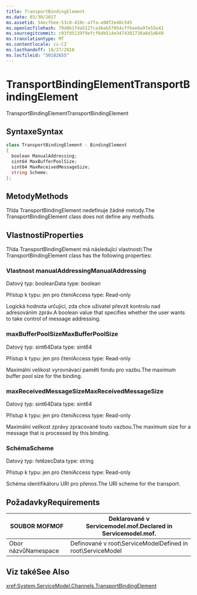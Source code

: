 ```yaml
---
title: TransportBindingElement
ms.date: 03/30/2017
ms.assetid: 54ecfbee-53c0-410c-a7fa-a98f2e40c545
ms.openlocfilehash: 79d8b1f4a5127ca36eb57954cff6ee6a97e55e41
ms.sourcegitcommit: c93fd5139f9efcf6db514e3474301738a6d1d649
ms.translationtype: MT
ms.contentlocale: cs-CZ
ms.lasthandoff: 10/27/2018
ms.locfileid: "50182655"
---
```

# <a name="transportbindingelement"></a><span data-ttu-id="9f848-102">TransportBindingElement</span><span class="sxs-lookup"><span data-stu-id="9f848-102">TransportBindingElement</span></span>
<span data-ttu-id="9f848-103">TransportBindingElement</span><span class="sxs-lookup"><span data-stu-id="9f848-103">TransportBindingElement</span></span>  
  
## <a name="syntax"></a><span data-ttu-id="9f848-104">Syntaxe</span><span class="sxs-lookup"><span data-stu-id="9f848-104">Syntax</span></span>  
  
```csharp
class TransportBindingElement : BindingElement  
{  
  boolean ManualAddressing;  
  sint64 MaxBufferPoolSize;  
  sint64 MaxReceivedMessageSize;  
  string Scheme;  
};  
```  
  
## <a name="methods"></a><span data-ttu-id="9f848-105">Metody</span><span class="sxs-lookup"><span data-stu-id="9f848-105">Methods</span></span>  
 <span data-ttu-id="9f848-106">Třída TransportBindingElement nedefinuje žádné metody.</span><span class="sxs-lookup"><span data-stu-id="9f848-106">The TransportBindingElement class does not define any methods.</span></span>  
  
## <a name="properties"></a><span data-ttu-id="9f848-107">Vlastnosti</span><span class="sxs-lookup"><span data-stu-id="9f848-107">Properties</span></span>  
 <span data-ttu-id="9f848-108">Třída TransportBindingElement má následující vlastnosti:</span><span class="sxs-lookup"><span data-stu-id="9f848-108">The TransportBindingElement class has the following properties:</span></span>  
  
### <a name="manualaddressing"></a><span data-ttu-id="9f848-109">Vlastnost manualAddressing</span><span class="sxs-lookup"><span data-stu-id="9f848-109">ManualAddressing</span></span>  
 <span data-ttu-id="9f848-110">Datový typ: boolean</span><span class="sxs-lookup"><span data-stu-id="9f848-110">Data type: boolean</span></span>  
  
 <span data-ttu-id="9f848-111">Přístup k typu: jen pro čtení</span><span class="sxs-lookup"><span data-stu-id="9f848-111">Access type: Read-only</span></span>  
  
 <span data-ttu-id="9f848-112">Logická hodnota určující, zda chce uživatel převzít kontrolu nad adresováním zpráv.</span><span class="sxs-lookup"><span data-stu-id="9f848-112">A boolean value that specifies whether the user wants to take control of message addressing.</span></span>  
  
### <a name="maxbufferpoolsize"></a><span data-ttu-id="9f848-113">maxBufferPoolSize</span><span class="sxs-lookup"><span data-stu-id="9f848-113">MaxBufferPoolSize</span></span>  
 <span data-ttu-id="9f848-114">Datový typ: sint64</span><span class="sxs-lookup"><span data-stu-id="9f848-114">Data type: sint64</span></span>  
  
 <span data-ttu-id="9f848-115">Přístup k typu: jen pro čtení</span><span class="sxs-lookup"><span data-stu-id="9f848-115">Access type: Read-only</span></span>  
  
 <span data-ttu-id="9f848-116">Maximální velikost vyrovnávací paměti fondu pro vazbu.</span><span class="sxs-lookup"><span data-stu-id="9f848-116">The maximum buffer pool size for the binding.</span></span>  
  
### <a name="maxreceivedmessagesize"></a><span data-ttu-id="9f848-117">maxReceivedMessageSize</span><span class="sxs-lookup"><span data-stu-id="9f848-117">MaxReceivedMessageSize</span></span>  
 <span data-ttu-id="9f848-118">Datový typ: sint64</span><span class="sxs-lookup"><span data-stu-id="9f848-118">Data type: sint64</span></span>  
  
 <span data-ttu-id="9f848-119">Přístup k typu: jen pro čtení</span><span class="sxs-lookup"><span data-stu-id="9f848-119">Access type: Read-only</span></span>  
  
 <span data-ttu-id="9f848-120">Maximální velikost zprávy zpracované touto vazbou.</span><span class="sxs-lookup"><span data-stu-id="9f848-120">The maximum size for a message that is processed by this binding.</span></span>  
  
### <a name="scheme"></a><span data-ttu-id="9f848-121">Schéma</span><span class="sxs-lookup"><span data-stu-id="9f848-121">Scheme</span></span>  
 <span data-ttu-id="9f848-122">Datový typ: řetězec</span><span class="sxs-lookup"><span data-stu-id="9f848-122">Data type: string</span></span>  
  
 <span data-ttu-id="9f848-123">Přístup k typu: jen pro čtení</span><span class="sxs-lookup"><span data-stu-id="9f848-123">Access type: Read-only</span></span>  
  
 <span data-ttu-id="9f848-124">Schéma identifikátoru URI pro přenos.</span><span class="sxs-lookup"><span data-stu-id="9f848-124">The URI scheme for the transport.</span></span>  
  
## <a name="requirements"></a><span data-ttu-id="9f848-125">Požadavky</span><span class="sxs-lookup"><span data-stu-id="9f848-125">Requirements</span></span>  
  
|<span data-ttu-id="9f848-126">SOUBOR MOF</span><span class="sxs-lookup"><span data-stu-id="9f848-126">MOF</span></span>|<span data-ttu-id="9f848-127">Deklarované v Servicemodel.mof.</span><span class="sxs-lookup"><span data-stu-id="9f848-127">Declared in Servicemodel.mof.</span></span>|  
|---------|-----------------------------------|  
|<span data-ttu-id="9f848-128">Obor názvů</span><span class="sxs-lookup"><span data-stu-id="9f848-128">Namespace</span></span>|<span data-ttu-id="9f848-129">Definované v root\ServiceModel</span><span class="sxs-lookup"><span data-stu-id="9f848-129">Defined in root\ServiceModel</span></span>|  
  
## <a name="see-also"></a><span data-ttu-id="9f848-130">Viz také</span><span class="sxs-lookup"><span data-stu-id="9f848-130">See Also</span></span>  
 <xref:System.ServiceModel.Channels.TransportBindingElement>
